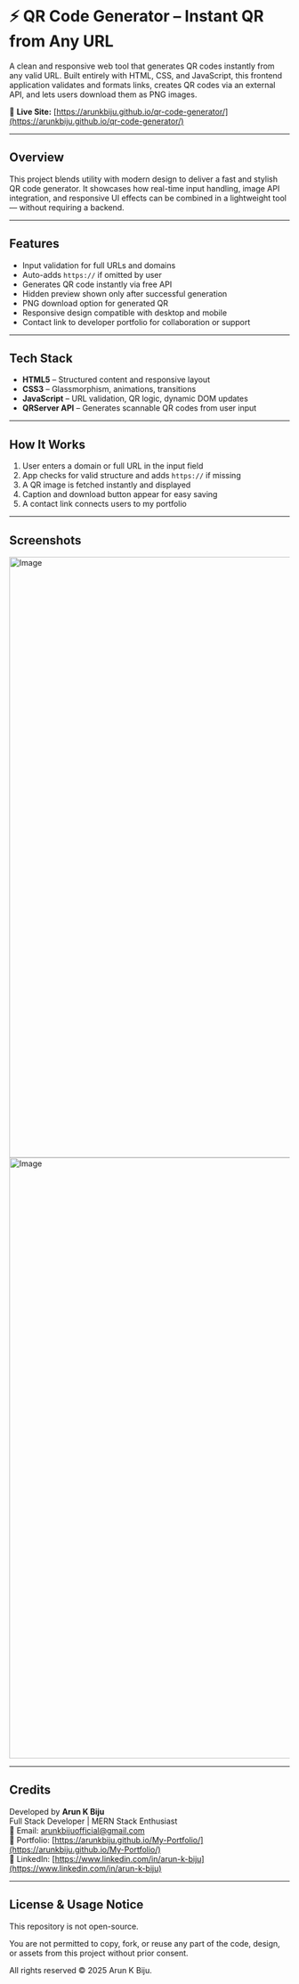 # ⚡ QR Code Generator – Instant QR from Any URL

A clean and responsive web tool that generates QR codes instantly from any valid URL. Built entirely with HTML, CSS, and JavaScript, this frontend application validates and formats links, creates QR codes via an external API, and lets users download them as PNG images.

🔗 **Live Site:** [https://arunkbiju.github.io/qr-code-generator/](https://arunkbiju.github.io/qr-code-generator/)

---

## Overview

This project blends utility with modern design to deliver a fast and stylish QR code generator. It showcases how real-time input handling, image API integration, and responsive UI effects can be combined in a lightweight tool — without requiring a backend.

---

## Features

- Input validation for full URLs and domains  
- Auto-adds `https://` if omitted by user  
- Generates QR code instantly via free API  
- Hidden preview shown only after successful generation  
- PNG download option for generated QR  
- Responsive design compatible with desktop and mobile  
- Contact link to developer portfolio for collaboration or support

---

## Tech Stack

- **HTML5** – Structured content and responsive layout  
- **CSS3** – Glassmorphism, animations, transitions  
- **JavaScript** – URL validation, QR logic, dynamic DOM updates  
- **QRServer API** – Generates scannable QR codes from user input

---

## How It Works

1. User enters a domain or full URL in the input field  
2. App checks for valid structure and adds `https://` if missing  
3. A QR image is fetched instantly and displayed  
4. Caption and download button appear for easy saving  
5. A contact link connects users to my portfolio

---

## Screenshots

<img width="1919" height="1079" alt="Image" src="https://github.com/user-attachments/assets/fc3639e6-e2fe-4936-83a7-6dad7c9d4d5f" />
<img width="1919" height="1079" alt="Image" src="https://github.com/user-attachments/assets/c551d639-8058-46ce-938f-703a343a9486" />

---

## Credits

Developed by **Arun K Biju**  
Full Stack Developer | MERN Stack Enthusiast  
📧 Email: [arunkbijuofficial@gmail.com](mailto:arunkbijuofficial@gmail.com)  
🔗 Portfolio: [https://arunkbiju.github.io/My-Portfolio/](https://arunkbiju.github.io/My-Portfolio/)  
🔗 LinkedIn: [https://www.linkedin.com/in/arun-k-biju](https://www.linkedin.com/in/arun-k-biju)

---

## License & Usage Notice

This repository is not open-source.

You are not permitted to copy, fork, or reuse any part of the code, design, or assets from this project without prior consent.

All rights reserved © 2025 Arun K Biju.
